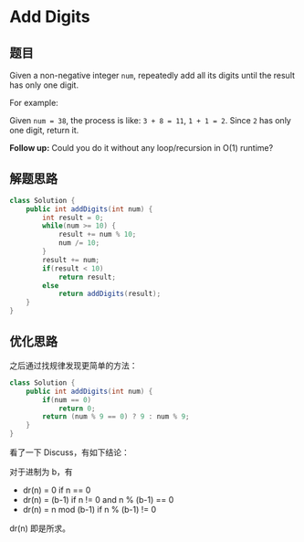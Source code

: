 # Add Digits

## 题目

Given a non-negative integer `num`, repeatedly add all its digits until the result has only one digit.

For example:

Given `num = 38`, the process is like: `3 + 8 = 11`, `1 + 1 = 2`. Since `2` has only one digit, return it.

**Follow up:**
Could you do it without any loop/recursion in O(1) runtime? 

## 解题思路

```java
class Solution {
    public int addDigits(int num) {
        int result = 0;
        while(num >= 10) {
            result += num % 10;
            num /= 10;
        }
        result += num;
        if(result < 10)
            return result;
        else
            return addDigits(result);
    }
}
```

## 优化思路

之后通过找规律发现更简单的方法：

```java
class Solution {
    public int addDigits(int num) {
        if(num == 0)
            return 0;
        return (num % 9 == 0) ? 9 : num % 9;
    }
}
```

看了一下 Discuss，有如下结论：

对于进制为 b，有

* dr(n) = 0 if n == 0
* dr(n) = (b-1) if n != 0 and n % (b-1) == 0
* dr(n) = n mod (b-1) if n % (b-1) != 0

dr(n) 即是所求。
